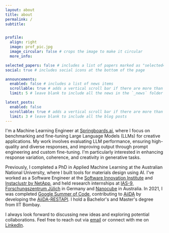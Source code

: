 ```yaml
---
layout: about
title: about
permalink: /
subtitle:


profile:
  align: right
  image: prof_pic.jpg
  image_circular: false # crops the image to make it circular
  more_info:

selected_papers: false # includes a list of papers marked as "selected={true}"
social: true # includes social icons at the bottom of the page

announcements:
  enabled: false # includes a list of news items
  scrollable: true # adds a vertical scroll bar if there are more than 3 news items
  limit: 5 # leave blank to include all the news in the `_news` folder

latest_posts:
  enabled: false
  scrollable: true # adds a vertical scroll bar if there are more than 3 new posts items
  limit: 3 # leave blank to include all the blog posts
---
```


I'm a Machine Learning Engineer at [Springboards.ai](https://springboards.ai/), where I focus on benchmarking and fine-tuning Large Language Models (LLMs) for creative applications. My work involves evaluating LLM performance, ensuring high-quality and diverse responses, and improving output through prompt engineering and custom fine-tuning. I'm particularly interested in enhancing response variation, coherence, and creativity in generative tasks.

Previously, I completed a PhD in Applied Machine Learning at the Australian National University, where I built tools for materials design using AI. I've worked as a Software Engineer at the [Software Innovation Institute](https://sii.anu.edu.au/) and [Instaclustr by NetApp](https://www.instaclustr.com/), and held research internships at [IAS-9, Forschungszentrum Jülich](https://www.fz-juelich.de/en/ias/ias-9) in Germany and [Nanocube](https://www.nanocube.com.au/) in Australia. In 2021, I was completed [Google Summer of Code](https://summerofcode.withgoogle.com/), contributing to [AiiDA](https://www.aiida.net/) by developing the [AiiDA-RESTAPI](https://github.com/aiidateam/aiida-restapi).
I hold a Bachelor's and Master's degree from IIT Bombay.

I always look forward to discussing new ideas and exploring potential collaborations. Feel free to reach out via [email](mailto:bhat.ninad@gmail.com) or connect with me on [LinkedIn](https://www.linkedin.com/in/ninad-bhat/).

